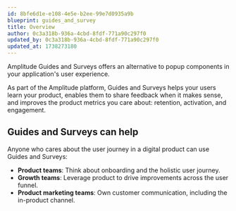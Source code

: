 ```yaml
---
id: 8bfe6d1e-e108-4e5e-b2ee-99e7d0935a9b
blueprint: guides_and_survey
title: Overview
author: 0c3a318b-936a-4cbd-8fdf-771a90c297f0
updated_by: 0c3a318b-936a-4cbd-8fdf-771a90c297f0
updated_at: 1738273180
---
```

Amplitude Guides and Surveys offers an alternative to popup components in your application's user experience.

As part of the Amplitude platform, Guides and Surveys helps your users learn your product, enables them to share feedback when it makes sense, and improves the product metrics you care about: retention, activation, and engagement.

## Guides and Surveys can help

Anyone who cares about the user journey in a digital product can use Guides and Surveys:

* **Product teams**: Think about onboarding and the holistic user journey.
* **Growth teams**: Leverage product to drive improvements across the user funnel.
* **Product marketing teams**: Own customer communication, including the in-product channel.